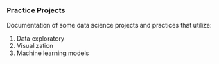 ### Practice Projects
Documentation of some data science projects and practices that utilize:
1. Data exploratory
2. Visualization
3. Machine learning models

